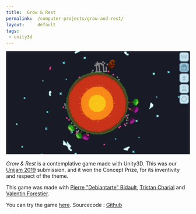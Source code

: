 ```yaml
---
title:  Grow & Rest
permalink:  /computer-projects/grow-and-rest/
layout:     default
tags:
 - unity3d
---
```


![An unfinished temple on a planet with trees](/assets/img/computer-projects/grow-and-rest/unfinished-temple.png)

*Grow & Rest* is a contemplative game made with Unity3D.
This was our [Unijam 2019](https://itch.io/jam/unijam2019) submission, and it won the Concept Prize, for its inventivity and respect of the theme.

This game was made with [Pierre "Debiantarte" Bidault](https://debiantarte.github.io/), [Tristan Charial](http://tcharial.mmi-angouleme.fr) and [Valentin Forestier](https://valforestiergamedev.wixsite.com/).

You can try the game [here](https://resteam.itch.io/rest-grow/).
Sourcecode : [Github](https://github.com/matthias4217/grow-and-rest)
